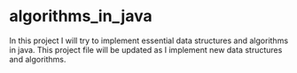 # algorithms_in_java
In this project I will try to implement essential data structures and algorithms in java. This project file will be updated as I implement new data structures and algorithms.

